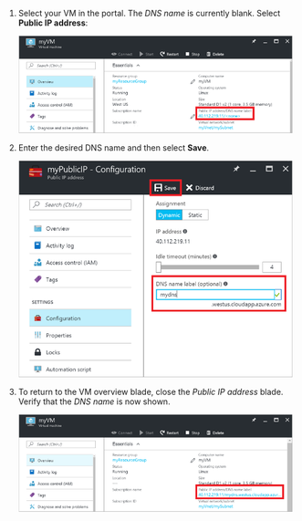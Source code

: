 1. Select your VM in the portal. The *DNS name* is currently blank. Select **Public IP address**:

   ![Click Public IP resource in the portal](./media/virtual-machines-common-portal-create-fqdn/locatePublicIP.PNG)

2. Enter the desired DNS name and then select **Save**.

   ![Enter a DNS name label for your public IP resource](./media/virtual-machines-common-portal-create-fqdn/dnsNameLabel.PNG)

3. To return to the VM overview blade, close the *Public IP address* blade. Verify that the *DNS name* is now shown.

   ![Confirm your new DNS label is set](./media/virtual-machines-common-portal-create-fqdn/fqdnCreated.PNG)
